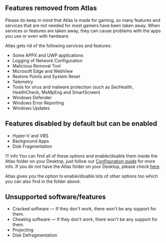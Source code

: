 ## Features removed from Atlas

Please do keep in mind that Atlas is made for gaming, so many features and services that are not needed for most gamers have been taken away. When services or features are taken away, they can cause problems with the apps you use or even with hardware.

Atlas gets rid of the following services and features:

* Some APPX and UWP applications
* Logging of Network Configuration
* Malicious Removal Tool
* Microsoft Edge and WebView
* Restore Points and System Reset
* Telemetry
* Tools for virus and malware protection (such as SecHealth, HealthCheck, MsMpEng and SmartScreen)
* Windows Defender
* Windows Error Reporting
* Windows Updates

## Features disabled by default but can be enabled
* Hyper-V and VBS
* Background Apps
* Disk Fragmentation

!!! info
  You can find all of these options and enable/disable them inside the Atlas folder on your Desktop, just follow our [Configuration guide](/getting-started/post-installation/configuration) for more info. If you do not have the Atlas folder on your Desktop, please check [here](common-issues/atlas-folder-missing).
  
  Atlas gives you the option to enable/disable lots of other options too which you can also find in the folder above.

## Unsupported software/features
* Cracked software — If they don't work, there won't be any support for them.
* Cheating software — If they don't work, there won't be any support for them.
* Projecting
* Disk Defragmentation
